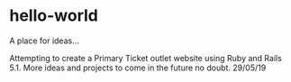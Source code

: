 # hello-world
A place for ideas...


Attempting to create a Primary Ticket outlet website using Ruby and Rails 5.1.
More ideas and projects to come in the future no doubt.
29/05/19
